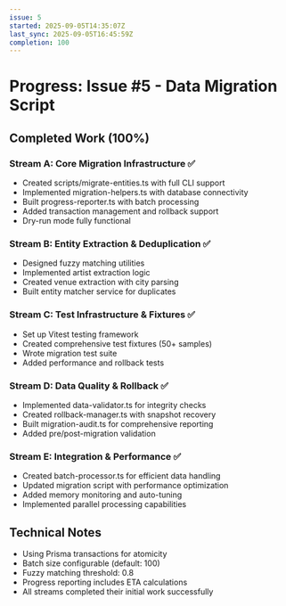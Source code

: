 ```yaml
---
issue: 5
started: 2025-09-05T14:35:07Z
last_sync: 2025-09-05T16:45:59Z
completion: 100
---
```


# Progress: Issue #5 - Data Migration Script

## Completed Work (100%)

### Stream A: Core Migration Infrastructure ✅
- Created scripts/migrate-entities.ts with full CLI support
- Implemented migration-helpers.ts with database connectivity
- Built progress-reporter.ts with batch processing
- Added transaction management and rollback support
- Dry-run mode fully functional

### Stream B: Entity Extraction & Deduplication ✅
- Designed fuzzy matching utilities
- Implemented artist extraction logic
- Created venue extraction with city parsing
- Built entity matcher service for duplicates

### Stream C: Test Infrastructure & Fixtures ✅
- Set up Vitest testing framework
- Created comprehensive test fixtures (50+ samples)
- Wrote migration test suite
- Added performance and rollback tests

### Stream D: Data Quality & Rollback ✅
- Implemented data-validator.ts for integrity checks
- Created rollback-manager.ts with snapshot recovery
- Built migration-audit.ts for comprehensive reporting
- Added pre/post-migration validation

### Stream E: Integration & Performance ✅
- Created batch-processor.ts for efficient data handling
- Updated migration script with performance optimization
- Added memory monitoring and auto-tuning
- Implemented parallel processing capabilities

## Technical Notes

- Using Prisma transactions for atomicity
- Batch size configurable (default: 100)
- Fuzzy matching threshold: 0.8
- Progress reporting includes ETA calculations
- All streams completed their initial work successfully